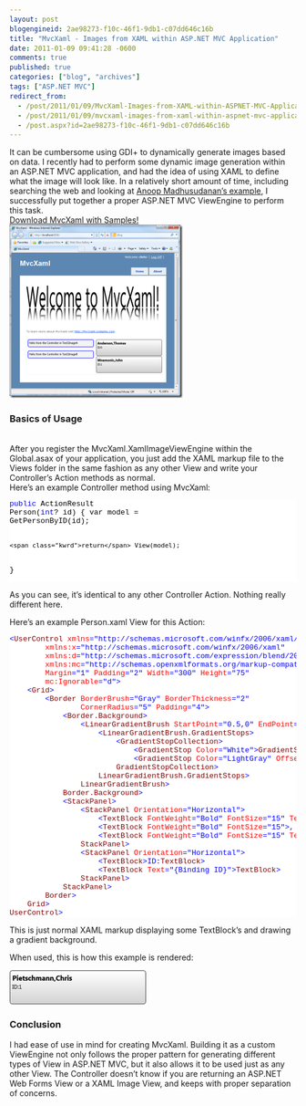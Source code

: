 ```yaml
---
layout: post
blogengineid: 2ae98273-f10c-46f1-9db1-c07dd646c16b
title: "MvcXaml - Images from XAML within ASP.NET MVC Application"
date: 2011-01-09 09:41:28 -0600
comments: true
published: true
categories: ["blog", "archives"]
tags: ["ASP.NET MVC"]
redirect_from: 
  - /post/2011/01/09/MvcXaml-Images-from-XAML-within-ASPNET-MVC-Application
  - /post/2011/01/09/mvcxaml-images-from-xaml-within-aspnet-mvc-application
  - /post.aspx?id=2ae98273-f10c-46f1-9db1-c07dd646c16b
---
```

<!-- more -->

It can be cumbersome using GDI+ to dynamically generate images based on data. I recently had to perform some dynamic image generation within an ASP.NET MVC application, and had the idea of using XAML to define what the image will look like. In a relatively short amount of time, including searching the web and looking at <a href="http://amazedsaint.blogspot.com/2010/07/xaml-meets-aspnet-mvc-create-databound.html">Anoop Madhusudanan’s example</a>, I successfully put together a proper ASP.NET MVC ViewEngine to perform this task.  
<a href="http://mvcxaml.codeplex.com">Download MvcXaml with Samples!</a>  
<a href="/files/MvcXamlScreenshot.png"><img style="background-image: none; border-bottom: 0px; border-left: 0px; padding-left: 0px; padding-right: 0px; display: inline; border-top: 0px; border-right: 0px; padding-top: 0px" title="MvcXamlScreenshot" border="0" alt="MvcXamlScreenshot" src="/files/MvcXamlScreenshot_thumb.png" width="304" height="304" /></a>  <h3>Basics of Usage</h3>  
After you register the MvcXaml.XamlImageViewEngine within the Global.asax of your application, you just add the XAML markup file to the Views folder in the same fashion as any other View and write your Controller’s Action methods as normal.  
Here’s an example Controller method using MvcXaml:  <pre class="csharpcode"><span class="kwrd">public</span> ActionResult Person(<span class="kwrd">int</span>? id)
{
    var model = GetPersonByID(id);

    <span class="kwrd">return</span> View(model);
}</pre>
<style type="text/css">
.csharpcode, .csharpcode pre
{
	font-size: small;
	color: black;
	font-family: consolas, "Courier New", courier, monospace;
	background-color: #ffffff;
	/*white-space: pre;*/
}
.csharpcode pre { margin: 0em; }
.csharpcode .rem { color: #008000; }
.csharpcode .kwrd { color: #0000ff; }
.csharpcode .str { color: #006080; }
.csharpcode .op { color: #0000c0; }
.csharpcode .preproc { color: #cc6633; }
.csharpcode .asp { background-color: #ffff00; }
.csharpcode .html { color: #800000; }
.csharpcode .attr { color: #ff0000; }
.csharpcode .alt 
{
	background-color: #f4f4f4;
	width: 100%;
	margin: 0em;
}
.csharpcode .lnum { color: #606060; }</style>


As you can see, it’s identical to any other Controller Action. Nothing really different here.


Here’s an example Person.xaml View for this Action:

<pre class="csharpcode"><span class="kwrd"><</span><span class="html">UserControl</span> <span class="attr">xmlns</span><span class="kwrd">=&quot;http://schemas.microsoft.com/winfx/2006/xaml/presentation&quot;</span>
        <span class="attr">xmlns:x</span><span class="kwrd">=&quot;http://schemas.microsoft.com/winfx/2006/xaml&quot;</span>
        <span class="attr">xmlns:d</span><span class="kwrd">=&quot;http://schemas.microsoft.com/expression/blend/2008&quot;</span>
        <span class="attr">xmlns:mc</span><span class="kwrd">=&quot;http://schemas.openxmlformats.org/markup-compatibility/2006&quot;</span>
        <span class="attr">Margin</span><span class="kwrd">=&quot;1&quot;</span> <span class="attr">Padding</span><span class="kwrd">=&quot;2&quot;</span> <span class="attr">Width</span><span class="kwrd">=&quot;300&quot;</span> <span class="attr">Height</span><span class="kwrd">=&quot;75&quot;</span>
        <span class="attr">mc:Ignorable</span><span class="kwrd">=&quot;d&quot;</span><span class="kwrd">></span>
    <span class="kwrd"><</span><span class="html">Grid</span><span class="kwrd">></span>
        <span class="kwrd"><</span><span class="html">Border</span> <span class="attr">BorderBrush</span><span class="kwrd">=&quot;Gray&quot;</span> <span class="attr">BorderThickness</span><span class="kwrd">=&quot;2&quot;</span>
                <span class="attr">CornerRadius</span><span class="kwrd">=&quot;5&quot;</span> <span class="attr">Padding</span><span class="kwrd">=&quot;4&quot;</span><span class="kwrd">></span>
            <span class="kwrd"><</span><span class="html">Border.Background</span><span class="kwrd">></span>
                <span class="kwrd"><</span><span class="html">LinearGradientBrush</span> <span class="attr">StartPoint</span><span class="kwrd">=&quot;0.5,0&quot;</span> <span class="attr">EndPoint</span><span class="kwrd">=&quot;0.5,1&quot;</span><span class="kwrd">></span>
                    <span class="kwrd"><</span><span class="html">LinearGradientBrush.GradientStops</span><span class="kwrd">></span>
                        <span class="kwrd"><</span><span class="html">GradientStopCollection</span><span class="kwrd">></span>
                            <span class="kwrd"><</span><span class="html">GradientStop</span> <span class="attr">Color</span><span class="kwrd">=&quot;White&quot;</span><span class="kwrd">></</span><span class="html">GradientStop</span><span class="kwrd">></span>
                            <span class="kwrd"><</span><span class="html">GradientStop</span> <span class="attr">Color</span><span class="kwrd">=&quot;LightGray&quot;</span> <span class="attr">Offset</span><span class="kwrd">=&quot;1&quot;</span><span class="kwrd">></</span><span class="html">GradientStop</span><span class="kwrd">></span>
                        <span class="kwrd"></</span><span class="html">GradientStopCollection</span><span class="kwrd">></span>
                    <span class="kwrd"></</span><span class="html">LinearGradientBrush.GradientStops</span><span class="kwrd">></span>
                <span class="kwrd"></</span><span class="html">LinearGradientBrush</span><span class="kwrd">></span>
            <span class="kwrd"></</span><span class="html">Border.Background</span><span class="kwrd">></span>
            <span class="kwrd"><</span><span class="html">StackPanel</span><span class="kwrd">></span>
                <span class="kwrd"><</span><span class="html">StackPanel</span> <span class="attr">Orientation</span><span class="kwrd">=&quot;Horizontal&quot;</span><span class="kwrd">></span>
                    <span class="kwrd"><</span><span class="html">TextBlock</span> <span class="attr">FontWeight</span><span class="kwrd">=&quot;Bold&quot;</span> <span class="attr">FontSize</span><span class="kwrd">=&quot;15&quot;</span> <span class="attr">Text</span><span class="kwrd">=&quot;{Binding LastName}&quot;</span><span class="kwrd">/></span>
                    <span class="kwrd"><</span><span class="html">TextBlock</span> <span class="attr">FontWeight</span><span class="kwrd">=&quot;Bold&quot;</span> <span class="attr">FontSize</span><span class="kwrd">=&quot;15&quot;</span><span class="kwrd">></span>, <span class="kwrd"></</span><span class="html">TextBlock</span><span class="kwrd">></span>
                    <span class="kwrd"><</span><span class="html">TextBlock</span> <span class="attr">FontWeight</span><span class="kwrd">=&quot;Bold&quot;</span> <span class="attr">FontSize</span><span class="kwrd">=&quot;15&quot;</span> <span class="attr">Text</span><span class="kwrd">=&quot;{Binding FirstName}&quot;</span><span class="kwrd">></</span><span class="html">TextBlock</span><span class="kwrd">></span>
                <span class="kwrd"></</span><span class="html">StackPanel</span><span class="kwrd">></span>
                <span class="kwrd"><</span><span class="html">StackPanel</span> <span class="attr">Orientation</span><span class="kwrd">=&quot;Horizontal&quot;</span><span class="kwrd">></span>
                    <span class="kwrd"><</span><span class="html">TextBlock</span><span class="kwrd">></span>ID:<span class="kwrd"></</span><span class="html">TextBlock</span><span class="kwrd">></span>
                    <span class="kwrd"><</span><span class="html">TextBlock</span> <span class="attr">Text</span><span class="kwrd">=&quot;{Binding ID}&quot;</span><span class="kwrd">></</span><span class="html">TextBlock</span><span class="kwrd">></span>
                <span class="kwrd"></</span><span class="html">StackPanel</span><span class="kwrd">></span>
            <span class="kwrd"></</span><span class="html">StackPanel</span><span class="kwrd">></span>
        <span class="kwrd"></</span><span class="html">Border</span><span class="kwrd">></span>
    <span class="kwrd"></</span><span class="html">Grid</span><span class="kwrd">></span>
<span class="kwrd"></</span><span class="html">UserControl</span><span class="kwrd">></span></pre>
<style type="text/css">
.csharpcode, .csharpcode pre
{
	font-size: small;
	color: black;
	font-family: consolas, "Courier New", courier, monospace;
	background-color: #ffffff;
	/*white-space: pre;*/
}
.csharpcode pre { margin: 0em; }
.csharpcode .rem { color: #008000; }
.csharpcode .kwrd { color: #0000ff; }
.csharpcode .str { color: #006080; }
.csharpcode .op { color: #0000c0; }
.csharpcode .preproc { color: #cc6633; }
.csharpcode .asp { background-color: #ffff00; }
.csharpcode .html { color: #800000; }
.csharpcode .attr { color: #ff0000; }
.csharpcode .alt 
{
	background-color: #f4f4f4;
	width: 100%;
	margin: 0em;
}
.csharpcode .lnum { color: #606060; }</style>


This is just normal XAML markup displaying some TextBlock’s and drawing a gradient background.


When used, this is how this example is rendered:


<a href="/files/MvcXamlPersonExample.png"><img style="background-image: none; border-bottom: 0px; border-left: 0px; padding-left: 0px; padding-right: 0px; display: inline; border-top: 0px; border-right: 0px; padding-top: 0px" title="MvcXamlPersonExample" border="0" alt="MvcXamlPersonExample" src="/files/MvcXamlPersonExample_thumb.png" width="240" height="60" /></a>

<h3>Conclusion</h3>


I had ease of use in mind for creating MvcXaml. Building it as a custom ViewEngine not only follows the proper pattern for generating different types of View in ASP.NET MVC, but it also allows it to be used just as any other View. The Controller doesn’t know if you are returning an ASP.NET Web Forms View or a XAML Image View, and keeps with proper separation of concerns.
